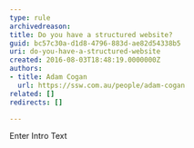```yaml
---
type: rule
archivedreason: 
title: Do you have a structured website?
guid: bc57c30a-d1d8-4796-883d-ae82d54338b5
uri: do-you-have-a-structured-website
created: 2016-08-03T18:48:19.0000000Z
authors:
- title: Adam Cogan
  url: https://ssw.com.au/people/adam-cogan
related: []
redirects: []

---
```



Enter Intro Text
<br><excerpt class='endintro'></excerpt><br>



